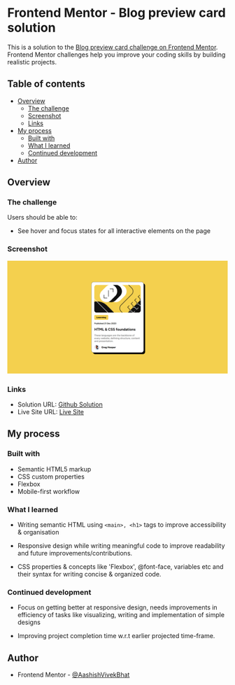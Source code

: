 # Frontend Mentor - Blog preview card solution

This is a solution to the [Blog preview card challenge on Frontend Mentor](https://www.frontendmentor.io/challenges/blog-preview-card-ckPaj01IcS). Frontend Mentor challenges help you improve your coding skills by building realistic projects. 

## Table of contents

- [Overview](#overview)
  - [The challenge](#the-challenge)
  - [Screenshot](#screenshot)
  - [Links](#links)
- [My process](#my-process)
  - [Built with](#built-with)
  - [What I learned](#what-i-learned)
  - [Continued development](#continued-development)
- [Author](#author)


## Overview

### The challenge

Users should be able to:

- See hover and focus states for all interactive elements on the page

### Screenshot

![](./assets/images/Desktop_view.PNG)


### Links

- Solution URL: [Github Solution](https://github.com/AashishVivekBhat/blog_preview)
- Live Site URL: [Live Site](https://your-live-site-url.com)

## My process

### Built with

- Semantic HTML5 markup
- CSS custom properties
- Flexbox
- Mobile-first workflow


### What I learned

- Writing semantic HTML using ```<main>, <h1>``` tags to improve accessibility & organisation

- Responsive design while writing meaningful code to improve readability and future improvements/contributions.

- CSS properties & concepts like 'Flexbox', @font-face, variables etc and their syntax for writing concise & organized code.


### Continued development

- Focus on getting better at responsive design, needs improvements in efficiency of tasks like visualizing, writing and implementation of simple designs

- Improving project completion time w.r.t earlier projected time-frame.

## Author

- Frontend Mentor - [@AashishVivekBhat](https://www.frontendmentor.io/profile/aashishvivekbhat)
